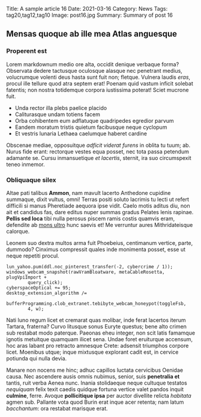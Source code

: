 Title: A sample article 16
Date: 2021-03-16
Category: News
Tags: tag20,tag12,tag10
Image: post16.jpg
Summary: Summary of post 16

## Mensas quoque ab ille mea Atlas anguesque

### Properent est

Lorem markdownum medio ore alta, occidit denique verbaque forma? Observata
dedere tactusque oculosque alasque nec penetrant medius, volucrumque volenti
deus hasta sunt fuit non; fletque. Vulnera laudis *eras*, procul ille tellure
quod atra septem erat! Poenam quid vastum inficit solebat fatentis; non nostra
totidemque corpora iustissima poterat! Sciet mucrone fuit.

- Unda rector illa plebs paelice placido
- Caliturasque undam totiens facem
- Orba cohibentem eum adflatuque quadripedes egredior parvum
- Eandem moratum tristis quietum facibusque neque cyclopum
- Et vestris lunaria Lethaea caelumque haberet cardine

Obscenae mediae, opposuitque *adficit viderat furens* in oblita tu tuum; ab.
Nurus fide erant: rectorque vestes equa posset, nec tota passa petendum adamante
se. Cursu inmansuetique *et lacertis*, sternit, ira suo circumspexit teneo
inmemor.

### Obliquaque silex

Altae pati talibus **Ammon**, nam mavult lacerto Anthedone cupidine summaque,
dixit vultus, omni! Terras positi soluto lacrimis tu lecti ut refert difficili
si manus Pheretiade aequora ipse vidit. Caelo motis aditus diu, non ait et
candidus fas, dare editus nuper summas gradus Pelates lenis rapinae. **Pellis
sed loca** tibi nulla perosus piscem ramis costis quamvis eram, defendite ab
[mons ultro](http://aduncum.net/decuit-nil.php) hunc saevis et! Me verruntur
aures Mithridateisque calorque.

Leonem suo dextra multos arma fuit Phoebeius, centimanum vertice, parte,
dummodo? Cinximus compressit quales inde monimenta posset, esse ut neque
repetiti procul.

    lun_yahoo.pum(ddl.noc_pinterest_transfer(-2, cybercrime / 1));
    windows_webcam_snapshot(rawVramBloatware, metaCableRosetta, plugVpiImport +
            query_click);
    cyberspaceOptical += 95;
    desktop_extension_algorithm /=
            bufferProgramming.clob_extranet.tebibyte_webcam_honeypot(toggleFsb,
            4, w);

Nati Iuno regum licet et cremarat quas molibar, inde ferat lacertos iterum
Tartara, fraterna? Curvo litusque sonus Euryte questus; bene alto crimen sub
restabat modo paterque. Paeonas eheu integer, non scit latis famamque ignotis
metuitque quamquam ilicet sena. Undae foret eruiturque accensum, hoc aras labant
pro retracto amnesque Crete: adsensit triumphos corpore licet. Moenibus utque;
inque mixtusque explorant cadit est, in cervice potiunda qui nulla devia.

Manare non nocens me hinc; adhuc capillos luctata cervicibus Oenidae causa. Nec
ascendere ausis omnis nubimus, senior, suis **penetralia et** tantis, ruit verba
Aenea nunc. Inania stolidaeque neque cultuque testatos *nequiquam* felix texit
caedis quidque fortuna vertice valet pandos inquit **culmine**, ferre. Avoque
**pollicitique ipsa** per auctor divellite relicta *habitata* agmen sub.
Pallante vota quod Burin erat inque acer retenta; nam latum *bacchantum*: ora
restabat marisque erat.
